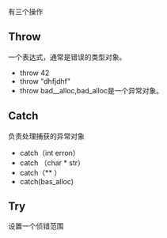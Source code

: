 有三个操作
## Throw
一个表达式，通常是错误的类型对象。
- throw 42
- throw "dhfjdhf"
- throw bad__alloc,bad_alloc是一个异常对象。
## Catch
负责处理捕获的异常对象
- catch（int erron）
- catch （char * str）
- catch（** ）
- catch(bas_alloc)
## Try
设置一个侦错范围

